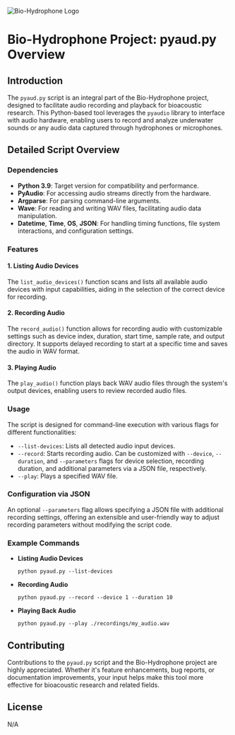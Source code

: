 ![Bio-Hydrophone Logo](https://github.com/OmarZaidi/Bio-Hydrophone/blob/main/496.png.png?raw=true)
# Bio-Hydrophone Project: pyaud.py Overview

## Introduction
The `pyaud.py` script is an integral part of the Bio-Hydrophone project, designed to facilitate audio recording and playback for bioacoustic research. This Python-based tool leverages the `pyaudio` library to interface with audio hardware, enabling users to record and analyze underwater sounds or any audio data captured through hydrophones or microphones.

## Detailed Script Overview

### Dependencies
- **Python 3.9**: Target version for compatibility and performance.
- **PyAudio**: For accessing audio streams directly from the hardware.
- **Argparse**: For parsing command-line arguments.
- **Wave**: For reading and writing WAV files, facilitating audio data manipulation.
- **Datetime**, **Time**, **OS**, **JSON**: For handling timing functions, file system interactions, and configuration settings.

### Features

#### 1. **Listing Audio Devices**
The `list_audio_devices()` function scans and lists all available audio devices with input capabilities, aiding in the selection of the correct device for recording.

#### 2. **Recording Audio**
The `record_audio()` function allows for recording audio with customizable settings such as device index, duration, start time, sample rate, and output directory. It supports delayed recording to start at a specific time and saves the audio in WAV format.

#### 3. **Playing Audio**
The `play_audio()` function plays back WAV audio files through the system's output devices, enabling users to review recorded audio files.

### Usage
The script is designed for command-line execution with various flags for different functionalities:

- `--list-devices`: Lists all detected audio input devices.
- `--record`: Starts recording audio. Can be customized with `--device`, `--duration`, and `--parameters` flags for device selection, recording duration, and additional parameters via a JSON file, respectively.
- `--play`: Plays a specified WAV file.

### Configuration via JSON
An optional `--parameters` flag allows specifying a JSON file with additional recording settings, offering an extensible and user-friendly way to adjust recording parameters without modifying the script code.

### Example Commands
- **Listing Audio Devices**
  ```
  python pyaud.py --list-devices
  ```
- **Recording Audio**
  ```
  python pyaud.py --record --device 1 --duration 10
  ```
- **Playing Back Audio**
  ```
  python pyaud.py --play ./recordings/my_audio.wav
  ```

## Contributing
Contributions to the `pyaud.py` script and the Bio-Hydrophone project are highly appreciated. Whether it's feature enhancements, bug reports, or documentation improvements, your input helps make this tool more effective for bioacoustic research and related fields.

## License
N/A

